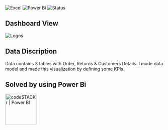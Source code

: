 
![Excel](https://img.shields.io/badge/Tool-Excel-blue) ![Power Bi](https://img.shields.io/badge/Tool-PowerBi-yellowgreen) ![Status](https://img.shields.io/badge/Status-Completed-success)

## Dashboard View

![Logos](https://drive.google.com/file/d/1UFF0i83rLsoaY4ne3IpM8s2sw40D5FrY/view?usp=sharing)

## Data Discription

Data contains 3 tables with Order, Returns & Customers Details. I made data model and made this visualization by defining some KPIs.

## Solved by using Power Bi 

<img align="centre" alt="codeSTACKr | Power BI" width="99px" src="https://www.kindpng.com/picc/m/2-21404_microsoft-power-bi-logo-vector-hd-png-download.png" />       


[public-dashboard]: https://drive.google.com/file/d/1RufI7uoPzaqjBH7YQ99OW5chbZkvVpUP/view?usp=sharing
[Worldometer]: https://www.worldometers.info/coronavirus/
